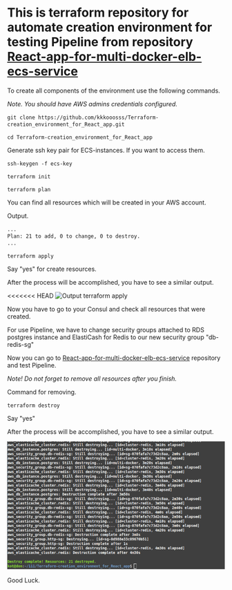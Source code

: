 # **This is terraform repository for automate creation environment for testing Pipeline from repository [React-app-for-multi-docker-elb-ecs-service](https://github.com/kkkooosss/React-app-for-multi-docker-elb-ecs-service/blob/master/README.md)**

To create all components of the environment use the following commands.

_Note. You should have AWS admins credentials configured._ 
```
git clone https://github.com/kkkooosss/Terraform-creation_environment_for_React_app.git
```
```
cd Terraform-creation_environment_for_React_app
```
Generate ssh key pair for ECS-instances. If you want to access them.
```
ssh-keygen -f ecs-key
```
```
terraform init
```
```
terraform plan
```
You can find all resources which will be created in your AWS account.

Output.

```
...
Plan: 21 to add, 0 to change, 0 to destroy.
...
```

```
terraform apply
```

Say "yes" for create resources.

After the process will be accomplished, you have to see a similar output.

<<<<<<< HEAD
![Output terraform apply](https://github.com/kkkooosss/Terraform-creation_environment_for_React_app/tree/master/pictures/Output_terraform_apply.png)

Now you have to go to your Consul and check all resources that were created. 

For use Pipeline, we have to change security groups attached to RDS postgres instance and ElastiCash for Redis to our new security group "db-redis-sg"

Now you can go to [React-app-for-multi-docker-elb-ecs-service](https://github.com/kkkooosss/React-app-for-multi-docker-elb-ecs-service/blob/master/README.md) repository and test Pipeline.

_Note! Do not forget to remove all resources after you finish._

Command for removing.

``` 
terraform destroy
```
Say "yes"

After the process will be accomplished, you have to see a similar output.

![Output terraform destroy](https://github.com/kkkooosss/Terraform-creation_environment_for_React_app/blob/master/pictures/Output_terraform_destroy.png)

Good Luck.
